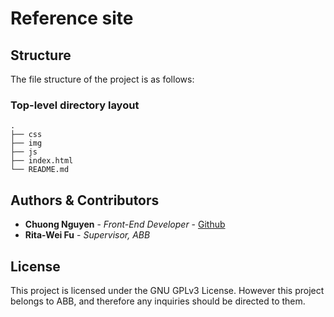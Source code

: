# Reference site

## Structure

The file structure of the project is as follows:

### Top-level directory layout
    .
    ├── css                     
    ├── img                    
    ├── js                      
    ├── index.html              
    └── README.md

## Authors & Contributors

* **Chuong Nguyen** - *Front-End Developer* - [Github](https://github.com/chvng)
* **Rita-Wei Fu** - *Supervisor, ABB*

## License

This project is licensed under the GNU GPLv3 License. However this project belongs to ABB,
and therefore any inquiries should be directed to them.
